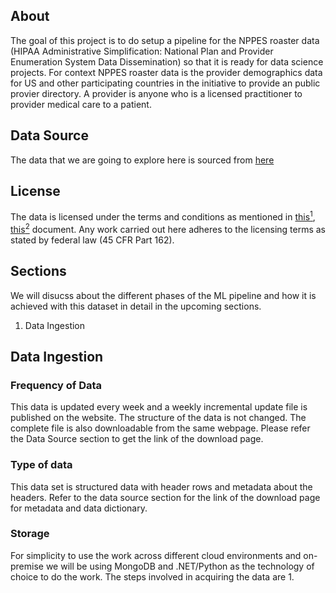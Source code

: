 ## About

The goal of this project is to do setup a pipeline for the NPPES roaster data (HIPAA Administrative Simplification: National Plan and Provider Enumeration System Data Dissemination) so that it is ready for data science projects. For context NPPES roaster  data is the provider demographics data for US and other participating countries in the initiative to provide an public provier directory. A provider is anyone who is a licensed practitioner to provider medical care to a patient. 

## Data Source
The data that we are going to explore here is sourced from [here](https://www.cms.gov/Regulations-and-Guidance/Administrative-Simplification/NationalProvIdentStand/DataDissemination)
## License 
The data is licensed under the terms and conditions as mentioned in [this<sup>1</sp>](https://www.cms.gov/Regulations-and-Guidance/Administrative-Simplification/NationalProvIdentStand/Downloads/DataDisseminationNPI.pdf), [this<sup>2</sup>](https://www.cms.gov/Regulations-and-Guidance/Administrative-Simplification/NationalProvIdentStand/DataDissemination) document. Any work carried out here adheres to the licensing terms as stated by federal law (45 CFR Part 162). 

## Sections
We will disucss about the different phases of the ML pipeline and how it is achieved with this dataset in detail in the upcoming sections. 
1. Data Ingestion


## Data Ingestion
### Frequency of Data
This data is updated every week and a weekly incremental update file is published on the website. The structure of the data is not changed. The complete file is also downloadable from the same webpage. Please refer the Data Source section to get the link of the download page.

### Type of data
This data set is structured data with header rows and metadata about the headers. Refer to the data source section for the link of the download page for metadata and data dictionary.

### Storage
For simplicity to use the work across different cloud environments and on-premise we will be using MongoDB and .NET/Python as the technology of choice to do the work. The steps involved in acquiring the data are 
1. 
